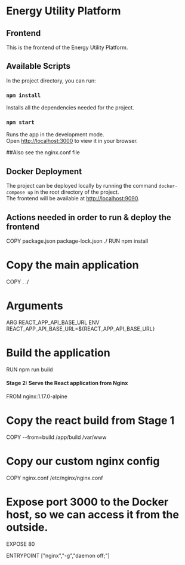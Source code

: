# Energy Utility Platform

## Frontend

This is the frontend of the Energy Utility Platform.

## Available Scripts

In the project directory, you can run:

### `npm install`
Installs all the dependencies needed for the project.

### `npm start`

Runs the app in the development mode.\
Open [http://localhost:3000](http://localhost:3000) to view it in your browser.

##Also see the nginx.conf file

## Docker Deployment
The project can be deployed locally by running the command `docker-compose up` in the root directory of the project.\
The frontend will be available at [http://localhost:9090](http://localhost:9090).


## Actions needed in order to run & deploy the frontend
COPY package.json package-lock.json ./
RUN npm install

# Copy the main application
COPY . ./

# Arguments
ARG REACT_APP_API_BASE_URL
ENV REACT_APP_API_BASE_URL=${REACT_APP_API_BASE_URL}

# Build the application
RUN npm run build

#### Stage 2: Serve the React application from Nginx
FROM nginx:1.17.0-alpine

# Copy the react build from Stage 1
COPY --from=build /app/build /var/www

# Copy our custom nginx config
COPY nginx.conf /etc/nginx/nginx.conf

# Expose port 3000 to the Docker host, so we can access it from the outside.
EXPOSE 80

ENTRYPOINT ["nginx","-g","daemon off;"]
